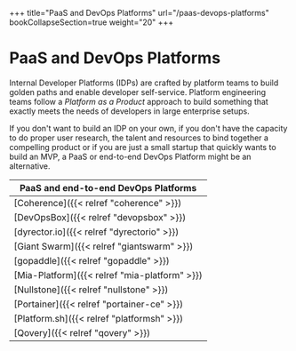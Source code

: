 +++
title="PaaS and DevOps Platforms"
url="/paas-devops-platforms"
bookCollapseSection=true
weight="20"
+++

# PaaS and DevOps Platforms

Internal Developer Platforms (IDPs) are crafted by platform teams to build golden paths and enable developer self-service.
Platform engineering teams follow a _Platform as a Product_ approach to build something that exactly meets the needs of developers in large enterprise setups.

If you don't want to build an IDP on your own, if you don't have the capacity to do proper user research, the talent and resources to bind together a compelling product or if you are just a small startup that quickly wants to build an MVP, a PaaS or end-to-end DevOps Platform might be an alternative.

| **PaaS and end-to-end DevOps Platforms**      |
|-----------------------------------------------|
| [Coherence]({{< relref "coherence" >}})       |
| [DevOpsBox]({{< relref "devopsbox" >}})       |
| [dyrector.io]({{< relref "dyrectorio" >}})    |
| [Giant Swarm]({{< relref "giantswarm" >}})    |
| [gopaddle]({{< relref "gopaddle" >}})         |
| [Mia-Platform]({{< relref "mia-platform" >}}) |
| [Nullstone]({{< relref "nullstone" >}})       |
| [Portainer]({{< relref "portainer-ce" >}})    |
| [Platform.sh]({{< relref "platformsh" >}})    |
| [Qovery]({{< relref "qovery" >}})             |
